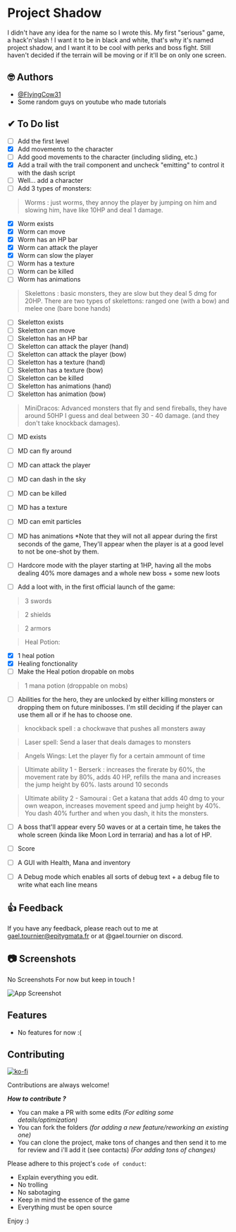 
# Project Shadow

I didn't have any idea for the name so I wrote this. 
My first "serious" game, a hack'n'slash ! I want it to be in black and white, that's why it's named project shadow, and I want it to be cool with perks and boss fight. Still haven't decided if the terrain will be moving or if it'll be on only one screen. 




## 🤓 Authors

- [@FlyingCow31](https://github.com/FlyingCow31)
- Some random guys on youtube who made tutorials


## ✔ To Do list


- [ ]  Add the first level 
- [x]  Add movements to the character
- [ ]  Add good movements to the character (including sliding, etc.)
- [x]  Add a trail with the trail component and uncheck "emitting" to control it with the dash script
- [ ]  Well... add a character  
- [ ]  Add 3 types of monsters: 
> Worms : just worms, they annoy the player by jumping on him and slowing him, have like 10HP and deal 1 damage. 
- [x] Worm exists
- [x] Worm can move
- [x] Worm has an HP bar 
- [x] Worm can attack the player 
- [x] Worm can slow the player
- [ ] Worm has a texture 
- [ ] Worm can be killed 
- [ ] Worm has animations

> Skelettons : basic monsters, they are slow but they deal 5 dmg for 20HP. There are two types of skelettons: ranged one (with a bow) and melee one (bare bone hands)
- [ ] Skeletton exists
- [ ] Skeletton can move 
- [ ] Skeletton has an HP bar
- [ ] Skeletton can attack the player (hand)
- [ ] Skeletton can attack the player (bow)
- [ ] Skeletton has a texture (hand)
- [ ] Skeletton has a texture (bow)
- [ ] Skeletton can be killed 
- [ ] Skeletton has animations (hand)
- [ ] Skeletton has animation (bow)

> MiniDracos: Advanced monsters that fly and send fireballs, they have around 50HP I guess and deal between 30 - 40 damage. (and they don't take knockback damages).
- [ ] MD exists 
- [ ] MD can fly around 
- [ ] MD can attack the player 
- [ ] MD can dash in the sky
- [ ] MD can be killed 
- [ ] MD has a texture 
- [ ] MD can emit particles 
- [ ] MD has animations
*Note that they will not all appear during the first seconds of the game, They'll appear when the player is at a good level to not be one-shot by them. 


- [ ]  Hardcore mode with the player starting at 1HP, having all the mobs dealing 40% more damages and a whole new boss + some new loots 

- [ ]  Add a loot with, in the first official launch of the game: 
> 3 swords 

> 2 shields

> 2 armors 

> Heal Potion:
- [x] 1 heal potion 
- [x] Healing fonctionality 
- [ ] Make the Heal potion dropable on mobs

> 1 mana potion (droppable on mobs)

- [ ]  Abilities for the hero, they are unlocked by either killing monsters or dropping them on future minibosses. I'm still deciding if the player can use them all or if he has to choose one.

> knockback spell : a chockwave that pushes all monsters away

> Laser spell: Send a laser that deals damages to monsters 

> Angels Wings: Let the player fly for a certain ammount of time

> Ultimate ability 1 - Berserk : increases the firerate by 60%, the movement rate by 80%, adds 40 HP, refills the mana and increases the jump height by 60%. lasts around 10 seconds

> Ultimate ability 2 - Samourai : Get a katana that adds 40 dmg to your own weapon, increases movement speed and jump height by 40%. You dash 40% further and when you dash, it hits the monsters.

- [ ]  A boss that'll appear every 50 waves or at a certain time, he takes the whole screen (kinda like Moon Lord in terraria) and has a lot of HP. 
>
- [ ]  Score
- [ ] A GUI with Health, Mana and inventory
- [ ] A Debug mode which enables all sorts of debug text + a debug file to write what each line means 



## 👍 Feedback

If you have any feedback, please reach out to me at gael.tournier@epitygmata.fr 
or at @gael.tournier on discord. 


## 📷 Screenshots

No Screenshots For now but keep in touch ! 

![App Screenshot](https://via.placeholder.com/468x300?text=App+Screenshot+Here)


## Features

- No features for now :(


## Contributing

[![ko-fi](https://ko-fi.com/img/githubbutton_sm.svg)](https://ko-fi.com/V7V0148C5L)

Contributions are always welcome!

***How to contribute ?***
- You can make a PR with some edits *(For editing some details/optimization)*
- You can fork the folders *(for adding a new feature/reworking an existing one)*
- You can clone the project, make tons of changes and then send it to me for review and i'll add it (see contacts) *(For adding tons of changes)*


Please adhere to this project's `code of conduct`: 
- Explain everything you edit.
- No trolling
- No sabotaging 
- Keep in mind the essence of the game
- Everything must be open source 

Enjoy :) 
